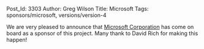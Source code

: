 Post_Id: 3303
Author: Greg Wilson
Title: Microsoft
Tags: sponsors/microsoft, versions/version-4

<p>We are very pleased to announce that <a href="http://www.microsoft.com">Microsoft Corporation</a> has come on board as a sponsor of this project. Many thank to David Rich for making this happen!</p>
